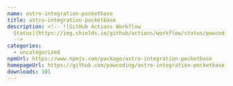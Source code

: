 ```yaml
---
name: astro-integration-pocketbase
title: astro-integration-pocketbase
description: <!-- ![GitHub Actions Workflow
  Status](https://img.shields.io/github/actions/workflow/status/pawcoding/astro-integration-pocketbase/release.yaml?style=flat-square)
  -->
categories:
  - uncategorized
npmUrl: https://www.npmjs.com/package/astro-integration-pocketbase
homepageUrl: https://github.com/pawcoding/astro-integration-pocketbase
downloads: 101
---
```

